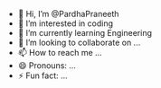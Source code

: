 - 👋 Hi, I’m @PardhaPraneeth 
- 👀 I’m interested in coding
- 🌱 I’m currently learning Engineering
- 💞️ I’m looking to collaborate on ...
- 📫 How to reach me ...
- 😄 Pronouns: ...
- ⚡ Fun fact: ...

<!---
Pardha234/Pardha234 is a ✨ special ✨ repository because its `README.md` (this file) appears on your GitHub profile.
You can click the Preview link to take a look at your changes.
--->
